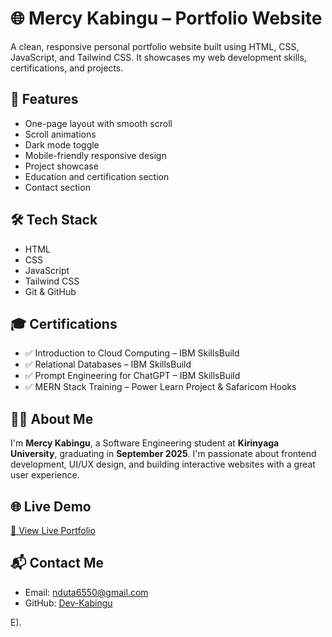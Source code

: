 # 🌐 Mercy Kabingu – Portfolio Website

A clean, responsive personal portfolio website built using HTML, CSS, JavaScript, and Tailwind CSS. It showcases my web development skills, certifications, and projects.

## 🚀 Features

- One-page layout with smooth scroll
- Scroll animations
- Dark mode toggle
- Mobile-friendly responsive design
- Project showcase
- Education and certification section
- Contact section

## 🛠 Tech Stack

- HTML  
- CSS  
- JavaScript  
- Tailwind CSS  
- Git & GitHub

## 🎓 Certifications

- ✅ Introduction to Cloud Computing – IBM SkillsBuild  
- ✅ Relational Databases – IBM SkillsBuild  
- ✅ Prompt Engineering for ChatGPT – IBM SkillsBuild  
- ✅ MERN Stack Training – Power Learn Project & Safaricom Hooks

## 👩‍💻 About Me

I'm **Mercy Kabingu**, a Software Engineering student at **Kirinyaga University**, graduating in **September 2025**. I'm passionate about frontend development, UI/UX design, and building interactive websites with a great user experience.

## 🌐 Live Demo

[🔗 View Live Portfolio](https://your-portfolio-link.com)

## 📬 Contact Me

- Email: nduta6550@gmail.com  
- GitHub: [Dev-Kabingu](https://github.com/Dev-Kabingu)  


E).
